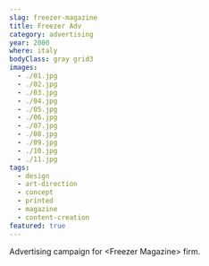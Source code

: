```yaml
---
slag: freezer-magazine
title: Freezer Adv
category: advertising
year: 2000
where: italy
bodyClass: gray grid3
images:
  - ./01.jpg
  - ./02.jpg
  - ./03.jpg
  - ./04.jpg
  - ./05.jpg
  - ./06.jpg
  - ./07.jpg
  - ./08.jpg
  - ./09.jpg
  - ./10.jpg
  - ./11.jpg
tags:
  - design
  - art-direction
  - concept
  - printed
  - magazine
  - content-creation
featured: true
---
```


Advertising campaign for &lt;Freezer Magazine&gt; firm.
